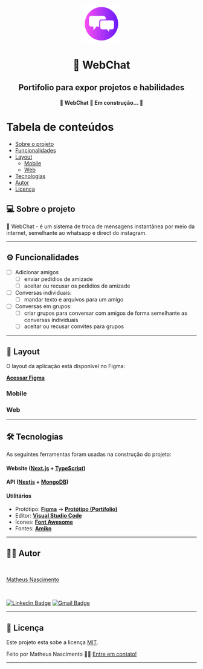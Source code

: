 <p align="center">
  <img src="./public/logo.svg" height="100"/>
</p>
<h1 align="center">💬 WebChat</h1>
<h2 align="center">Portifolio para expor projetos e habilidades</h2>

<h4 align="center"> 
	🚧 WebChat 🚀 Em construção... 🚧
</h4>

Tabela de conteúdos
=================
<!--ts-->
   * [Sobre o projeto](#-sobre-o-projeto)
   * [Funcionalidades](#-funcionalidades)
   * [Layout](#-layout)
     * [Mobile](#mobile)
     * [Web](#web)
   * [Tecnologias](#-tecnologias)
   * [Autor](#-autor)
   * [Licença](#user-content--licença)
<!--te-->

## 💻 Sobre o projeto

💬 WebChat - é um sistema de troca de mensagens instantânea por meio da internet, semelhante ao whatsapp e direct do instagram.

---

## ⚙️ Funcionalidades

- [ ] Adicionar amigos
  - [ ] enviar pedidios de amizade
  - [ ] aceitar ou recusar os pedidios de amizade

- [ ] Conversas individuais:
  - [ ] mandar texto e arquivos para um amigo
     
- [ ] Conversas em grupos:
  - [ ] criar grupos para conversar com amigos de forma semelhante as conversas individuais
  - [ ] aceitar ou recusar convites para grupos

---

## 🎨 Layout

O layout da aplicação está disponível no Figma:


**[Acessar Figma]()**

### Mobile

### Web

---

## 🛠 Tecnologias

As seguintes ferramentas foram usadas na construção do projeto:

#### **Website**  ([Next.js](https://nextjs.org/)  +  [TypeScript](https://www.typescriptlang.org/))

#### **API**  ([Nestjs](https://nestjs.com/)  +  [MongoDB](https://www.mongodb.com/pt-br))

#### **Utilitários**

-   Protótipo:  **[Figma](https://www.figma.com/)**  →  **[Protótipo (Portifolio)](https://www.figma.com/file/FF7Sa8JZZFZwZkCvsklmXH/Portifolio)**
-   Editor:  **[Visual Studio Code](https://code.visualstudio.com/)**
-   Ícones:  **[Font Awesome](https://fontawesome.com/)**
-   Fontes:  **[Amiko](https://fonts.google.com/specimen/Amiko)**


---

## 🙋‍♂️ Autor

<a href="https://github.com/fnmatheus">
 <img style="border-radius: 50%;" src="https://avatars.githubusercontent.com/u/100846027?v=4" width="100px;" alt=""/>
 <br />
 <p>Matheus Nascimento</p>
 <br />
</a>

[![Linkedin Badge](https://img.shields.io/badge/-Matheus-blue?style=flat-square&logo=Linkedin&logoColor=white&link=https://www.linkedin.com/in/fnmatheus/)](https://www.linkedin.com/in/fnmatheus/) 
[![Gmail Badge](https://img.shields.io/badge/-nasc.matheusfrancisco@gmail.com-c14438?style=flat-square&logo=Gmail&logoColor=white&link=mailto:nasc.matheusfrancisco@gmail.com)](mailto:nasc.matheusfrancisco@gmail.com)

---

## 📝 Licença

Este projeto esta sobe a licença [MIT](./LICENSE).

Feito por Matheus Nascimento 👋🏽 [Entre em contato!](https://www.linkedin.com/in/fnmatheus/)

---
